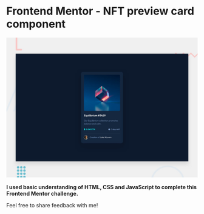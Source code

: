 # Frontend Mentor - NFT preview card component

![Design preview for the NFT preview card component coding challenge](./design/desktop-preview.jpg)

**I used basic understanding of HTML, CSS and JavaScript to complete this Frontend Mentor challenge.**

Feel free to share feedback with me!
